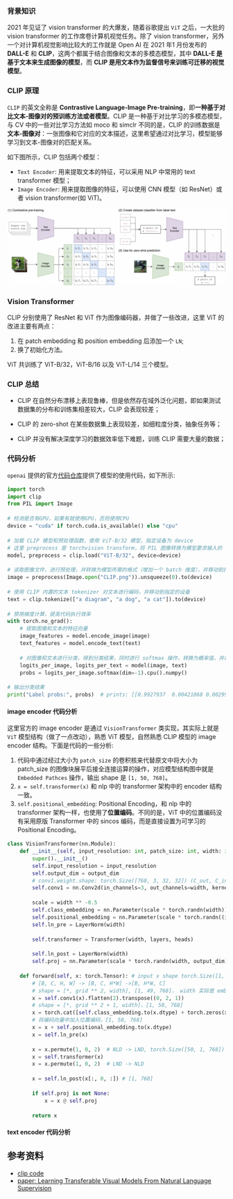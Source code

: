 

### 背景知识

2021 年见证了 vision transformer 的大爆发，随着谷歌提出 `ViT` 之后，一大批的 vision transformer 的工作席卷计算机视觉任务。除了 vision transformer，另外一个对计算机视觉影响比较大的工作就是 Open AI 在 2021 年1 月份发布的 **DALL-E** 和 **CLIP**，这两个都属于结合图像和文本的多模态模型，其中 **DALL-E 是基于文本来生成图像的模型**，而 **CLIP 是用文本作为监督信号来训练可迁移的视觉模型**。

### CLIP 原理

`CLIP` 的英文全称是 **Contrastive Language-Image Pre-training**，即**一种基于对比文本-图像对的预训练方法或者模型**。CLIP 是一种基于对比学习的多模态模型，与 CV 中的一些对比学习方法如 moco 和 simclr 不同的是，CLIP 的训练数据是**文本-图像对**：一张图像和它对应的文本描述，这里希望通过对比学习，模型能够学习到文本-图像对的匹配关系。

如下图所示，CLIP 包括两个模型：

- `Text Encoder`: 用来提取文本的特征，可以采用 NLP 中常用的 text transformer 模型；
- `Image Encoder`: 用来提取图像的特征，可以使用 CNN 模型（如 ResNet）或者 vision transformer(如 ViT)。

![. Summary of our approach. ](../../images/transformer_models/clip_approach.png)

### Vision Transformer

CLIP 分别使用了 ResNet 和 ViT 作为图像编码器，并做了一些改进，这里 ViT 的改进主要有两点：

1. 在 patch embedding 和 position embedding 后添加一个 `LN`;
2. 换了初始化方法。

ViT 共训练了 ViT-B/32，ViT-B/16 以及 ViT-L/14 三个模型。

### CLIP 总结

- CLIP 在自然分布漂移上表现鲁棒，但是依然存在域外泛化问题，即如果测试数据集的分布和训练集相差较大，CLIP 会表现较差；
- CLIP 的 zero-shot 在某些数据集上表现较差，如细粒度分类，抽象任务等；

- CLIP 并没有解决深度学习的数据效率低下难题，训练 CLIP 需要大量的数据；

### 代码分析

`openai` 提供的官方[代码仓库](https://github.com/openai/CLIP)提供了模型的使用代码，如下所示:

```python
import torch
import clip
from PIL import Image

# 检测是否有GPU，如果有就使用GPU，否则使用CPU
device = "cuda" if torch.cuda.is_available() else "cpu"

# 加载 CLIP 模型和预处理函数，使用 ViT-B/32 模型，指定设备为 device
# 这里 preprocess 是 torchvision transform，将 PIL 图像转换为模型要求输入的 tensor 格式
model, preprocess = clip.load("ViT-B/32", device=device)

# 读取图像文件，进行预处理，并转换为模型所需的格式（增加一个 batch 维度），并移动到指定的设备
image = preprocess(Image.open("CLIP.png")).unsqueeze(0).to(device)

# 使用 CLIP 内置的文本 tokenizer 对文本进行编码，并移动到指定的设备
text = clip.tokenize(["a diagram", "a dog", "a cat"]).to(device)

# 禁用梯度计算，提高代码执行效率
with torch.no_grad():
    # 提取图像和文本的特征向量
    image_features = model.encode_image(image)
    text_features = model.encode_text(text)
    
    # 对图像和文本进行分类，得到分类结果，同时进行 softmax 操作，转换为概率值，并将结果移动到 CPU 上进行后续处理
    logits_per_image, logits_per_text = model(image, text)
    probs = logits_per_image.softmax(dim=-1).cpu().numpy()

# 输出分类结果
print("Label probs:", probs)  # prints: [[0.9927937  0.00421068 0.00299572]]
```

#### image encoder 代码分析

这里官方的 image encoder 是通过 `VisionTransformer` 类实现，其实际上就是 `ViT` 模型结构（做了一点改动），熟悉 ViT 模型，自然熟悉 CLIP 模型的 image encoder 结构。下面是代码的一些分析:

1. 代码中通过经过大小为 `patch_size` 的卷积核来代替原文中将大小为 patch_size 的图像块展平后接全连接运算的操作，对应模型结构图中就是 `Embedded Pathces` 操作，输出 shape 是 `[1, 50, 768]`。
2. `x = self.transformer(x)` 和 nlp 中的 transformer 架构中的 encoder 结构一致。
3. `self.positional_embedding`: Positional Encoding，和 nlp 中的 transformer 架构一样，也使用了**位置编码**。不同的是，ViT 中的位置编码没有采用原版 Transformer 中的 $\text{sincos}$ 编码，而是直接设置为可学习的 Positional Encoding。

```python
class VisionTransformer(nn.Module):
    def __init__(self, input_resolution: int, patch_size: int, width: int, layers: int, heads: int, output_dim: int):
        super().__init__()
        self.input_resolution = input_resolution
        self.output_dim = output_dim
        # conv1.weight.shape: torch.Size([768, 3, 32, 32]) (C_out, C_in, kernel_height, kernel_width)
        self.conv1 = nn.Conv2d(in_channels=3, out_channels=width, kernel_size=patch_size, stride=patch_size, bias=False)

        scale = width ** -0.5
        self.class_embedding = nn.Parameter(scale * torch.randn(width)) # torch.Size([768])
        self.positional_embedding = nn.Parameter(scale * torch.randn((input_resolution // patch_size) ** 2 + 1, width)) # torch.Size([50, 768])
        self.ln_pre = LayerNorm(width)

        self.transformer = Transformer(width, layers, heads)

        self.ln_post = LayerNorm(width)
        self.proj = nn.Parameter(scale * torch.randn(width, output_dim))

    def forward(self, x: torch.Tensor): # input x shape torch.Size([1, 3, 224, 224])
        # [B, C, H, W] -> [B, C, H*W] ->[B, H*W, C]
        # shape = [*, grid ** 2, width], [1, 49, 768]， width 实际是 embedding 维度
        x = self.conv1(x).flatten(2).transpose((0, 2, 1)) 
        # shape = [*, grid ** 2 + 1, width]，[1, 50, 768]
        x = torch.cat([self.class_embedding.to(x.dtype) + torch.zeros(x.shape[0], 1, x.shape[-1], dtype=x.dtype, device=x.device), x], dim=1)
        # 将编码向量中加入位置编码，[1, 50, 768]
        x = x + self.positional_embedding.to(x.dtype) 
        x = self.ln_pre(x)

        x = x.permute(1, 0, 2)  # NLD -> LND, torch.Size([50, 1, 768])
        x = self.transformer(x)
        x = x.permute(1, 0, 2)  # LND -> NLD

        x = self.ln_post(x[:, 0, :]) # [1, 768]

        if self.proj is not None:
            x = x @ self.proj

        return x
```

#### text encoder 代码分析


## 参考资料

- [clip code](https://github.com/openai/CLIP)
- [paper: Learning Transferable Visual Models From Natural Language Supervision](https://arxiv.org/abs/2103.00020)